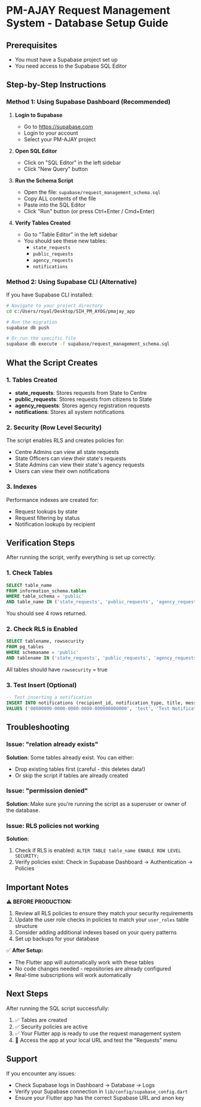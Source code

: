 # PM-AJAY Request Management System - Database Setup Guide

## Prerequisites
- You must have a Supabase project set up
- You need access to the Supabase SQL Editor

## Step-by-Step Instructions

### Method 1: Using Supabase Dashboard (Recommended)

1. **Login to Supabase**
   - Go to https://supabase.com
   - Login to your account
   - Select your PM-AJAY project

2. **Open SQL Editor**
   - Click on "SQL Editor" in the left sidebar
   - Click "New Query" button

3. **Run the Schema Script**
   - Open the file: `supabase/request_management_schema.sql`
   - Copy ALL contents of the file
   - Paste into the SQL Editor
   - Click "Run" button (or press Ctrl+Enter / Cmd+Enter)

4. **Verify Tables Created**
   - Go to "Table Editor" in the left sidebar
   - You should see these new tables:
     - `state_requests`
     - `public_requests`
     - `agency_requests`
     - `notifications`

### Method 2: Using Supabase CLI (Alternative)

If you have Supabase CLI installed:

```bash
# Navigate to your project directory
cd c:/Users/royal/Desktop/SIH_PM_AYOG/pmajay_app

# Run the migration
supabase db push

# Or run the specific file
supabase db execute -f supabase/request_management_schema.sql
```

## What the Script Creates

### 1. Tables Created
- **state_requests**: Stores requests from State to Centre
- **public_requests**: Stores requests from citizens to State
- **agency_requests**: Stores agency registration requests
- **notifications**: Stores all system notifications

### 2. Security (Row Level Security)
The script enables RLS and creates policies for:
- Centre Admins can view all state requests
- State Officers can view their state's requests
- State Admins can view their state's agency requests
- Users can view their own notifications

### 3. Indexes
Performance indexes are created for:
- Request lookups by state
- Request filtering by status
- Notification lookups by recipient

## Verification Steps

After running the script, verify everything is set up correctly:

### 1. Check Tables
```sql
SELECT table_name 
FROM information_schema.tables 
WHERE table_schema = 'public' 
AND table_name IN ('state_requests', 'public_requests', 'agency_requests', 'notifications');
```

You should see 4 rows returned.

### 2. Check RLS is Enabled
```sql
SELECT tablename, rowsecurity 
FROM pg_tables 
WHERE schemaname = 'public' 
AND tablename IN ('state_requests', 'public_requests', 'agency_requests', 'notifications');
```

All tables should have `rowsecurity` = true

### 3. Test Insert (Optional)
```sql
-- Test inserting a notification
INSERT INTO notifications (recipient_id, notification_type, title, message)
VALUES ('00000000-0000-0000-0000-000000000000', 'test', 'Test Notification', 'This is a test');
```

## Troubleshooting

### Issue: "relation already exists"
**Solution**: Some tables already exist. You can either:
- Drop existing tables first (careful - this deletes data!)
- Or skip the script if tables are already created

### Issue: "permission denied"
**Solution**: Make sure you're running the script as a superuser or owner of the database.

### Issue: RLS policies not working
**Solution**: 
1. Check if RLS is enabled: `ALTER TABLE table_name ENABLE ROW LEVEL SECURITY;`
2. Verify policies exist: Check in Supabase Dashboard → Authentication → Policies

## Important Notes

⚠️ **BEFORE PRODUCTION:**
1. Review all RLS policies to ensure they match your security requirements
2. Update the user role checks in policies to match your `user_roles` table structure
3. Consider adding additional indexes based on your query patterns
4. Set up backups for your database

✅ **After Setup:**
- The Flutter app will automatically work with these tables
- No code changes needed - repositories are already configured
- Real-time subscriptions will work automatically

## Next Steps

After running the SQL script successfully:

1. ✅ Tables are created
2. ✅ Security policies are active
3. ✅ Your Flutter app is ready to use the request management system
4. 🎉 Access the app at your local URL and test the "Requests" menu

## Support

If you encounter any issues:
- Check Supabase logs in Dashboard → Database → Logs
- Verify your Supabase connection in `lib/config/supabase_config.dart`
- Ensure your Flutter app has the correct Supabase URL and anon key